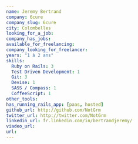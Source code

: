 ```yaml
---
name: Jeremy Bertrand
company: 6cure
company_slug: 6cure
city: Colombelles
looking_for_a_job:
company_has_jobs:
available_for_freelancing:
company_looking_for_freelancer:
years: "1 à 2 ans"
skills:
  Ruby on Rails: 3
  Test Driven Development: 1
  Git: 3
  Devise: 1
  SASS / Compass: 1
  CoffeeScript: 1
other_tools:
has_running_rails_app: [paas, hosted]
github_url: http://github.com/NotGrm
twitter_url: http://twitter.com/NotGrm
linkedin_url: fr.linkedin.com/in/bertrandjeremy/
viadeo_url:
url:
---
```


